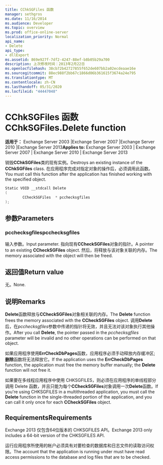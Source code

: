 ```yaml
---
title: CChkSGFiles 函数
manager: sethgros
ms.date: 11/16/2014
ms.audience: Developer
ms.topic: overview
ms.prod: office-online-server
localization_priority: Normal
api_name:
- Delete
api_type:
- dllExport
ms.assetid: 869e927f-7df2-4247-88ef-b8b05b29a700
description: 上次修改时间：2013年2月22日
ms.openlocfilehash: 38cb72b42727855f652de607bb2a02ecdeaae16e
ms.sourcegitcommit: 88ec988f2bb67c1866d06b361615f3674a24e795
ms.translationtype: MT
ms.contentlocale: zh-CN
ms.lasthandoff: 05/31/2020
ms.locfileid: "44447048"
---
```

# <a name="cchksgfilesdelete-function"></a><span data-ttu-id="efe69-103">CChkSGFiles 函数</span><span class="sxs-lookup"><span data-stu-id="efe69-103">CChkSGFiles.Delete function</span></span>

<span data-ttu-id="efe69-104">**适用于：** Exchange Server 2003 |Exchange Server 2007 |Exchange Server 2010 |Exchange Server 2013</span><span class="sxs-lookup"><span data-stu-id="efe69-104">**Applies to:** Exchange Server 2003 | Exchange Server 2007 | Exchange Server 2010 | Exchange Server 2013</span></span>
  
<span data-ttu-id="efe69-105">销毁**CChkSGFiles**类的现有实例。</span><span class="sxs-lookup"><span data-stu-id="efe69-105">Destroys an existing instance of the **CChkSGFiles** class.</span></span> <span data-ttu-id="efe69-106">在应用程序完成对指定对象的操作后，必须调用此函数。</span><span class="sxs-lookup"><span data-stu-id="efe69-106">You must call this function after the application has finished working with the specified object.</span></span> 
  
```cs
Static VOID __stdcall Delete 
(
        CCheckSGFiles  * pcchecksgfiles
);

```

## <a name="parameters"></a><span data-ttu-id="efe69-107">参数</span><span class="sxs-lookup"><span data-stu-id="efe69-107">Parameters</span></span>

### <a name="pcchecksgfiles"></a><span data-ttu-id="efe69-108">pcchecksgfiles</span><span class="sxs-lookup"><span data-stu-id="efe69-108">pcchecksgfiles</span></span> 
  
<span data-ttu-id="efe69-109">输入参数。</span><span class="sxs-lookup"><span data-stu-id="efe69-109">Input parameter.</span></span> <span data-ttu-id="efe69-110">指向现有**CCheckSGFiles**对象的指针。</span><span class="sxs-lookup"><span data-stu-id="efe69-110">A pointer to an existing **CCheckSGFiles** object.</span></span> <span data-ttu-id="efe69-111">然后，将释放与该对象关联的内存。</span><span class="sxs-lookup"><span data-stu-id="efe69-111">The memory associated with the object will then be freed.</span></span> 
    
## <a name="return-value"></a><span data-ttu-id="efe69-112">返回值</span><span class="sxs-lookup"><span data-stu-id="efe69-112">Return value</span></span>

<span data-ttu-id="efe69-113">无。</span><span class="sxs-lookup"><span data-stu-id="efe69-113">None.</span></span>
  
## <a name="remarks"></a><span data-ttu-id="efe69-114">说明</span><span class="sxs-lookup"><span data-stu-id="efe69-114">Remarks</span></span>

<span data-ttu-id="efe69-115">**Delete**函数释放与**CCheckSGFiles**对象相关联的内存。</span><span class="sxs-lookup"><span data-stu-id="efe69-115">The **Delete** function frees the memory associated with the **CCheckSGFiles** object.</span></span> <span data-ttu-id="efe69-116">调用**Delete**后，在*pcchecksgfiles*参数中传递的指针将无效，并且无法对该对象执行其他操作。</span><span class="sxs-lookup"><span data-stu-id="efe69-116">After you call **Delete**, the pointer passed in the  *pcchecksgfiles*  parameter will be invalid and no other operations can be performed on that object.</span></span> 
  
<span data-ttu-id="efe69-117">如果应用程序使用**ErrCheckDbPages**函数，应用程序必须手动释放内存缓冲区;**删除**函数将无法释放它。</span><span class="sxs-lookup"><span data-stu-id="efe69-117">If the application uses the **ErrCheckDbPages** function, the application must free the memory buffer manually; the **Delete** function will not free it.</span></span> 
  
<span data-ttu-id="efe69-118">如果要在多线程应用程序中使用 CHKSGFILES，则必须在应用程序的单线程部分调用 Delete 函数，并且只能为每个**CCheckSGFiles**对象调用一次**Delete**函数。</span><span class="sxs-lookup"><span data-stu-id="efe69-118">If you're using CHKSGFILES in a multithreaded application, you must call the **Delete** function in the single-threaded portion of the application, and you can call it only once for each **CCheckSGFiles** object.</span></span> 
  
## <a name="requirements"></a><span data-ttu-id="efe69-119">Requirements</span><span class="sxs-lookup"><span data-stu-id="efe69-119">Requirements</span></span>

<span data-ttu-id="efe69-120">Exchange 2013 仅包含64位版本的 CHKSGFILES API。</span><span class="sxs-lookup"><span data-stu-id="efe69-120">Exchange 2013 only includes a 64-bit version of the CHKSGFILES API.</span></span>
  
<span data-ttu-id="efe69-121">运行应用程序所使用的帐户必须具有对要检查的数据库和日志文件的读取访问权限。</span><span class="sxs-lookup"><span data-stu-id="efe69-121">The account that the application is running under must have read access permissions to the database and log files that are to be checked.</span></span>
  

